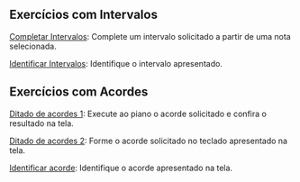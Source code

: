 ## Exercícios com Intervalos

[Completar Intervalos](/PianoVisual/intervaloOpcoes.html?acao=completar): Complete um intervalo solicitado a partir de uma nota selecionada.

[Identificar Intervalos](/PianoVisual/intervaloOpcoes.html?acao=identificar): Identifique o intervalo apresentado.

## Exercícios com Acordes

[Ditado de acordes 1](/PianoVisual/acordeOpcoes.html?acao=ditado1): Execute ao piano o acorde solicitado e confira o resultado na tela.

[Ditado de acordes 2](/PianoVisual/ditadoOpcoes.html?acao=ditado2): Forme o acorde solicitado no teclado apresentado na tela.

[Identificar acorde](/PianoVisual/ditadoOpcoes.html?acao=identificar): Identifique o acorde apresentado na tela.
